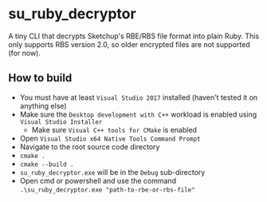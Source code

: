 # su_ruby_decryptor
A tiny CLI that decrypts Sketchup's RBE/RBS file format into plain Ruby. This only supports RBS version 2.0, so older encrypted files are not supported (for now).

## How to build
* You must have at least `Visual Studio 2017` installed (haven't tested it on anything else)
* Make sure the `Desktop development with C++` workload is enabled using `Visual Studio Installer`
  * Make sure `Visual C++ tools for CMake` is enabled
* Open `Visual Studio x64 Native Tools Command Prompt`
* Navigate to the root source code directory
* `cmake .`
* `cmake --build .`
* `su_ruby_decryptor.exe` will be in the `Debug` sub-directory
* Open cmd or powershell and use the command `.\su_ruby_decryptor.exe "path-to-rbe-or-rbs-file"`
